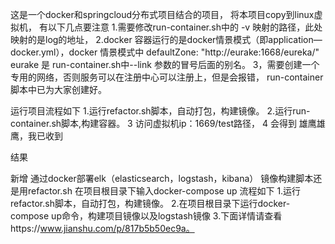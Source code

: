 这是一个docker和springcloud分布式项目结合的项目，
将本项目copy到linux虚拟机，
有以下几点要注意
1.需要修改run-container.sh中的 -v 映射的路径，此处映射的是log的地址，
2.docker 容器运行的是docker情景模式（即application—docker.yml），docker 情景模式中
defaultZone: "http://eurake:1668/eureka/"
eurake 是 run-container.sh中--link 参数的冒号后面的别名。
3，需要创建一个专用的网络，否则服务可以在注册中心可以注册上，但是会报错，
run-container脚本中已为大家创建好。

运行项目流程如下
1.运行refactor.sh脚本，自动打包，构建镜像。
2.运行run-container.sh脚本,构建容器。
3 访问虚拟机ip：1669/test路径，
4 会得到
<Map>
<message>雄鹰雄鹰，我已收到</message>
</Map>

结果

新增 通过docker部署elk（elasticsearch，logstash，kibana）
镜像构建脚本还是用refactor.sh
在项目根目录下输入docker-compose up
流程如下
1.运行refactor.sh脚本，自动打包，构建镜像。
2.在项目根目录下运行docker-compose up命令，构建项目镜像以及logstash镜像
3.下面详情请查看https://www.jianshu.com/p/817b5b50ec9a。

